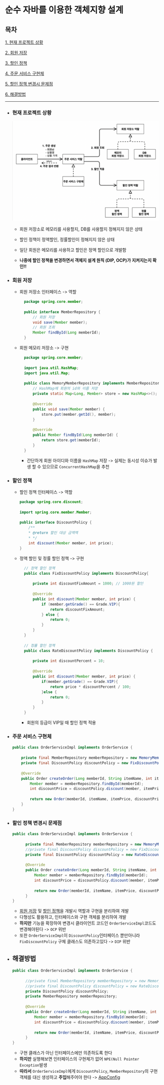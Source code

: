 # 순수 자바를 이용한 객체지향 설계

## 목차
[1. 현재 프로젝트 상황](#현재-프로젝트-상황)

[2. 회원 저장](#회원-저장)

[3. 할인 정책](#할인-정책)

[4. 주문 서비스 구현체](#주문-서비스-구현체)

[5. 할인 정책 변경시 문제점](#할인-정책-변경시-문제점)

[6. 해결방법](#해결방법)

---

- ### 현재 프로젝트 상황
    ![order](image/order.png)
  - 회원 저장소로 메모리를 사용할지, DB를 사용할지 정해지지 않은 상태
  - 할인 정책이 정액할인, 정률할인이 정해지지 않은 상태
  - 일단 회원은 메모리를 사용하고 할인은 정액 할인으로 개발함
  
  - **나중에 할인 정책을 변경하면서 객체지 설계 원칙 (DIP, OCP)가 지켜지는지 확인!!**

- ### 회원 저장
  - 회원 저장소 인터페이스 -> 역할
    ```java
      package spring.core.member;

      public interface MemberRepository {
          // 회원 저장 
          void save(Member member);
          // 회원 조회
          Member findById(Long memberId);
      }

      ```
  - 회원 메모리 저장소 -> 구현
    ```java
      package spring.core.member;

      import java.util.HashMap;
      import java.util.Map;

      public class MemoryMemberRepository implements MemberRepository{
          // HashMap에 회원의 id와 이름 저장
          private static Map<Long, Member> store = new HashMap<>();

          @Override
          public void save(Member member) {
              store.put(member.getId(), member);
          }

          @Override
          public Member findById(Long memberId) {
              return store.get(memberId);
          }
      }
      ```
      - 간단하게 회원 아이디와 이름을 `HashMap` 저장 -> 실제는 동시성 이슈가 발생 할 수 있으므로 `ConcurrentHashMap`을 추천 


- ### 할인 정책
  
  - 할인 정책 인터페이스 -> 역할 
    ```java
    package spring.core.discount;

    import spring.core.member.Member;

    public interface DiscountPolicy {
        /** 
        * @return 할인 대상 금액액
        * */
        int discount(Member member, int price);
    }
    ```
    
  - 정액 할인 및 정률 할인 정책 -> 구현
  
    ```java
      // 정액 할인 정책
      public class FixDiscountPolicy implements DiscountPolicy{

          private int discountFixAmount = 1000; // 1000원 할인

          @Override
          public int discount(Member member, int price) {
              if (member.getGrade() == Grade.VIP){
                  return discountFixAmount;
              } else {
                  return 0;
              }
          }
      }
    
      // 정률 할인 정책
      public class RateDiscountPolicy implements DiscountPolicy {

          private int discountPercent = 10;

          @Override
          public int discount(Member member, int price) {
              if(member.getGrade() == Grade.VIP){
                  return price * discountPercent / 100;
              }else {
                  return 0;
              }
          }
      }
      ```
    - 회원의 등급이 VIP일 때 할인 정책 적용
  
- ### 주문 서비스 구현체
  
    ```java
    public class OrderServiceImpl implements OrderService {
  
        private final MemberRepository memberRepository = new MemoryMemberRepository();
        private final DiscountPolicy discountPolicy = new FixDiscountPolicy();
        
        @Override
        public Order createOrder(Long memberId, String itemName, int itemPrice) {
            Member member = memberRepository.findById(memberId);
            int discountPrice = discountPolicy.discount(member, itemPrice);

            return new Order(memberId, itemName, itemPrice, discountPrice);
        }
    }
    ```

- ### 할인 정책 변경시 문제점

  ```java
  public class OrderServiceImpl implements OrderService {
  
        private final MemberRepository memberRepository = new MemoryMemberRepository();
        //private final DiscountPolicy discountPolicy = new FixDiscountPolicy();
        private final DiscountPolicy discountPolicy = new RateDiscountPolicy();
        
        @Override
        public Order createOrder(Long memberId, String itemName, int itemPrice) {
            Member member = memberRepository.findById(memberId);
            int discountPrice = discountPolicy.discount(member, itemPrice);

            return new Order(memberId, itemName, itemPrice, discountPrice);
        }
  }
  ```
  - [회원 저장](#회원-저장) 및 [할인 정책](#할인-정책)을 개발시 역할과 구현을 분리하여 개발
  - 다형성도 활용하고, 인터페이스와 구현 객체를 분리하여 개발
  - **하지만** 기능을 확장하여 변경시 클라이언트 코드인 `OrderServiceImpl`코드도 변경해야된다 -> `OCP` 위반
  - 또한 `OrderServiceImpl`이 `DiscountPolicy`인터페이스 뿐만아니라 `FixDiscountPolicy` 구체 클래스도 의존하고있다 -> `DIP` 위반

- ## 해결방법
  ```java
  public class OrderServiceImpl implements OrderService {
  
        //private final MemberRepository memberRepository = new MemoryMemberRepository
        //private final DiscountPolicy discountPolicy = new RateDiscountPolicy();
        private DiscountPolicy discountPolicy;
        private MemberRepository memberRepository;
        
        @Override
        public Order createOrder(Long memberId, String itemName, int itemPrice) {
            Member member = memberRepository.findById(memberId);
            int discountPrice = discountPolicy.discount(member, itemPrice);

            return new Order(memberId, itemName, itemPrice, discountPrice);
        }
  }
  ``` 
  - 구현 클래스가 아닌 인터페이스에만 의존하도록 한다
  - **하지만** 실행해보면 인터페이스의 구현체가 없어 `NPE(Null Pointer Exception`발생
  - **따라서** `OrderServiceImpl`에게 `DiscountPolicy`, `MemberRepository`의 구현 객체를 대신 생성하고 **주입**해주어야 한다 -> [AppConfig](../Doc_AppConfig/README.md)
